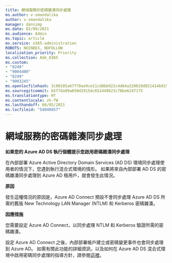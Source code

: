 ```yaml
---
title: 網域服務的密碼雜湊同步處理
ms.author: v-smandalika
author: v-smandalika
manager: dansimp
ms.date: 02/09/2021
ms.audience: Admin
ms.topic: article
ms.service: o365-administration
ROBOTS: NOINDEX, NOFOLLOW
localization_priority: Priority
ms.collection: Adm_O365
ms.custom:
- "8248"
- "9004400"
- "8249"
- "9003245"
ms.openlocfilehash: 3c00105a67f70ae9ce11cd8bb922c4d84a320010d021414b9159948f7dc87dbc
ms.sourcegitcommit: b5f7da89a650d2915dc652449623c78be6247175
ms.translationtype: HT
ms.contentlocale: zh-TW
ms.lasthandoff: 08/05/2021
ms.locfileid: "54040857"
---
```

# <a name="password-hash-synchronization-for-domain-service"></a>網域服務的密碼雜湊同步處理

**如果您的 Azure AD DS 執行個體提示您啟用密碼雜湊同步處理**

在內部部署 Azure Active Directory Domain Services (AD DS) 環境同步處理使用者的情況下，您遇到執行混合式環境的情形。 如果將來自內部部署 AD DS 的密碼雜湊同步處理到 Azure AD 租用戶，就會發生此情況。

**原因**

發生這種情況的原因是，Azure AD Connect 預設不會同步處理 Azure AD DS 所需的舊版 New Technology LAN Manager (NTLM) 和 Kerberos 密碼雜湊。

**因應措施** 

您需要設定 Azure AD Connect，以同步處理 NTLM 和 Kerberos 驗證所需的密碼雜湊。

設定 Azure AD Connect 之後，內部部署帳戶建立或密碼變更事件也會同步處理到 Azure AD。 如需有關此功能的詳細資訊，以及如何在 Azure AD DS 混合式環境中啟用密碼同步處理的指導方針，請參閱[這裡](https://docs.microsoft.com/azure/active-directory-domain-services/tutorial-configure-password-hash-sync)。